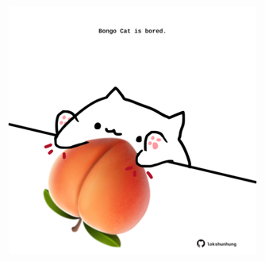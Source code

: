 <!-- built at 18/10/2021, 24:14:53 UTC -->
<p align="center">
  <img width="500" height="500" src="./ReadmeImage.svg">
</p>
